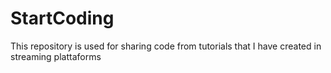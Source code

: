# StartCoding
This repository is used for sharing code from tutorials that I have created in streaming plattaforms
